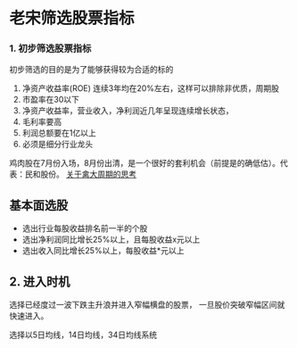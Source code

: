 # 老宋筛选股票指标

### 1. 初步筛选股票指标

初步筛选的目的是为了能够获得较为合适的标的

1. 净资产收益率(ROE) 连续3年均在20%左右，这样可以排除非优质，周期股
2. 市盈率在30以下
3. 净资产收益率，营业收入，净利润近几年呈现连续增长状态，
4. 毛利率要高
5. 利润总额要在1亿以上
6. 必须是细分行业龙头

鸡肉股在7月份入场，8月份出清，是一个很好的套利机会（前提是的确低估）。代表：民和股份。 [关于禽大周期的思考](https://xueqiu.com/6651873681/110664623)



## 基本面选股

- 选出行业每股收益排名前一半的个股
- 选出净利润同比增长25%以上，且每股收益x元以上
- 选出收入同比增长25%以上，每股收益*元以上



## 2. 进入时机

选择已经度过一波下跌主升浪并进入窄幅横盘的股票， 一旦股价突破窄幅区间就快速进入。



选择以5日均线，14日均线，34日均线系统

